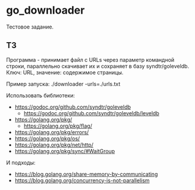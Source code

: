 # go_downloader

Тестовое задание.

## ТЗ

Программа - принимает файл с URLs через параметр командной строки, параллельно скачивает их и сохраняет в базу syndtr/goleveldb.
Ключ: URL, значение: содержимое страницы.

Пример запуска: ./downloader -urls=./urls.txt

Использовать библиотеки:
 - https://godoc.org/github.com/syndtr/goleveldb
   - https://godoc.org/github.com/syndtr/goleveldb/leveldb
 - https://golang.org/pkg/
   - https://golang.org/pkg/flag/
 - https://golang.org/pkg/errors/
 - https://golang.org/pkg/os/
 - https://golang.org/pkg/net/http/
 - https://golang.org/pkg/sync/#WaitGroup

И подходы:
 - https://blog.golang.org/share-memory-by-communicating
 - https://blog.golang.org/concurrency-is-not-parallelism
